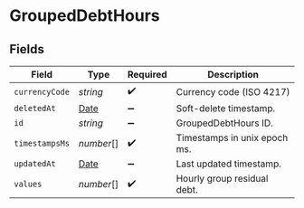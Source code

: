 # GroupedDebtHours


## Fields

| Field                                                                                         | Type                                                                                          | Required                                                                                      | Description                                                                                   |
| --------------------------------------------------------------------------------------------- | --------------------------------------------------------------------------------------------- | --------------------------------------------------------------------------------------------- | --------------------------------------------------------------------------------------------- |
| `currencyCode`                                                                                | *string*                                                                                      | :heavy_check_mark:                                                                            | Currency code (ISO 4217)                                                                      |
| `deletedAt`                                                                                   | [Date](https://developer.mozilla.org/en-US/docs/Web/JavaScript/Reference/Global_Objects/Date) | :heavy_minus_sign:                                                                            | Soft-delete timestamp.                                                                        |
| `id`                                                                                          | *string*                                                                                      | :heavy_minus_sign:                                                                            | GroupedDebtHours ID.                                                                          |
| `timestampsMs`                                                                                | *number*[]                                                                                    | :heavy_check_mark:                                                                            | Timestamps in unix epoch ms.                                                                  |
| `updatedAt`                                                                                   | [Date](https://developer.mozilla.org/en-US/docs/Web/JavaScript/Reference/Global_Objects/Date) | :heavy_minus_sign:                                                                            | Last updated timestamp.                                                                       |
| `values`                                                                                      | *number*[]                                                                                    | :heavy_check_mark:                                                                            | Hourly group residual debt.                                                                   |